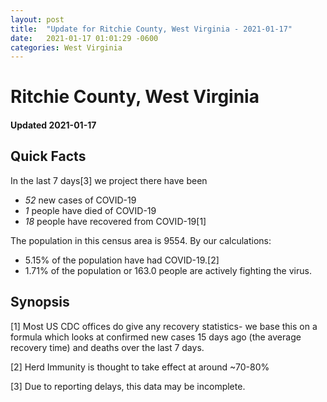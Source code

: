 ```yaml
---
layout: post
title:  "Update for Ritchie County, West Virginia - 2021-01-17"
date:   2021-01-17 01:01:29 -0600
categories: West Virginia
---
```


# Ritchie County, West Virginia
#### Updated 2021-01-17

## Quick Facts

In the last 7 days[3] we project there have been
- *52* new cases of COVID-19
- *1* people have died of COVID-19
- *18* people have recovered from COVID-19[1]

The population in this census area is 9554. By our calculations:
- 5.15% of the population have had COVID-19.[2]
- 1.71% of the population or 163.0 people are actively fighting the virus.

## Synopsis




[1] Most US CDC offices do give any recovery statistics- we base this on a formula which looks at confirmed new cases
15 days ago (the average recovery time) and deaths over the last 7 days.

[2] Herd Immunity is thought to take effect at around ~70-80%

[3] Due to reporting delays, this data may be incomplete.
 
    